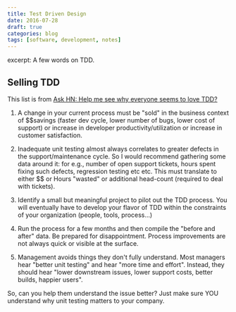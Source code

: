 ```yaml
---
title: Test Driven Design
date: 2016-07-28
draft: true
categories: blog
tags: [software, development, notes]
---
```


excerpt: A few words on TDD.
<!--more-->

## Selling TDD
This list is from [Ask HN: Help me see why everyone seems to love TDD?](https://news.ycombinator.com/item?id=12179756)

1. A change in your current process must be "sold" in the business context of $$savings (faster dev cycle, lower number of bugs, lower cost of support) or increase in developer productivity/utilization or increase in customer satisfaction.

2. Inadequate unit testing almost always correlates to greater defects in the support/maintenance cycle. So I would recommend gathering some data around it: for e.g., number of open support tickets, hours spent fixing such defects, regression testing etc etc. This must translate to either $$ or Hours "wasted" or additional head-count (required to deal with tickets).

3. Identify a small but meaningful project to pilot out the TDD process. You will eventually have to develop your flavor of TDD within the constraints of your organization (people, tools, process...)

4. Run the process for a few months and then compile the "before and after" data. Be prepared for disappointment. Process improvements are not always quick or visible at the surface.

5. Management avoids things they don't fully understand. Most managers hear "better unit testing" and hear "more time and effort". Instead, they should hear "lower downstream issues, lower support costs, better builds, happier users".

So, can you help them understand the issue better? Just make sure YOU understand why unit testing matters to your company.
